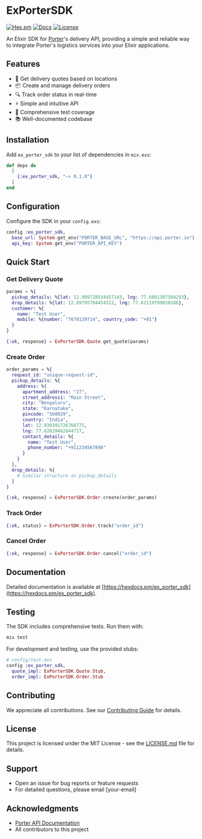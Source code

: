 # ExPorterSDK

[![Hex.pm](https://img.shields.io/hexpm/v/ex_porter_sdk.svg)](https://hex.pm/packages/ex_porter_sdk)
[![Docs](https://img.shields.io/badge/hex-docs-green.svg)](https://hexdocs.pm/ex_porter_sdk)
[![License](https://img.shields.io/badge/license-MIT-blue.svg)](LICENSE.md)

An Elixir SDK for [Porter](https://porter.in)'s delivery API, providing a simple and reliable way to integrate Porter's logistics services into your Elixir applications.

## Features

- 🚚 Get delivery quotes based on locations
- 📦 Create and manage delivery orders
- 🔍 Track order status in real-time
- ⚡ Simple and intuitive API
- 🧪 Comprehensive test coverage
- 📚 Well-documented codebase

## Installation

Add `ex_porter_sdk` to your list of dependencies in `mix.exs`:

```elixir
def deps do
  [
    {:ex_porter_sdk, "~> 0.1.0"}
  ]
end
```

## Configuration

Configure the SDK in your `config.exs`:

```elixir
config :ex_porter_sdk,
  base_url: System.get_env("PORTER_BASE_URL", "https://api.porter.in"),
  api_key: System.get_env("PORTER_API_KEY")
```

## Quick Start

### Get Delivery Quote

```elixir
params = %{
  pickup_details: %{lat: 12.909728534457143, lng: 77.6001397394293},
  drop_details: %{lat: 12.89795704454522, lng: 77.62119799020186},
  customer: %{
    name: "Test User",
    mobile: %{number: "7678139714", country_code: "+91"}
  }
}

{:ok, response} = ExPorterSDK.Quote.get_quote(params)
```

### Create Order

```elixir
order_params = %{
  request_id: "unique-request-id",
  pickup_details: %{
    address: %{
      apartment_address: "27",
      street_address1: "Main Street",
      city: "Bengaluru",
      state: "Karnataka",
      pincode: "560029",
      country: "India",
      lat: 12.939391726766775,
      lng: 77.62629462844717,
      contact_details: %{
        name: "Test User",
        phone_number: "+911234567890"
      }
    }
  },
  drop_details: %{
    # Similar structure as pickup_details
  }
}

{:ok, response} = ExPorterSDK.Order.create(order_params)
```

### Track Order

```elixir
{:ok, status} = ExPorterSDK.Order.track("order_id")
```

### Cancel Order

```elixir
{:ok, response} = ExPorterSDK.Order.cancel("order_id")
```

## Documentation

Detailed documentation is available at [https://hexdocs.pm/ex_porter_sdk](https://hexdocs.pm/ex_porter_sdk).

## Testing

The SDK includes comprehensive tests. Run them with:

```bash
mix test
```

For development and testing, use the provided stubs:

```elixir
# config/test.exs
config :ex_porter_sdk,
  quote_impl: ExPorterSDK.Quote.Stub,
  order_impl: ExPorterSDK.Order.Stub
```

## Contributing

We appreciate all contributions. See our [Contributing Guide](CONTRIBUTING.md) for details.

## License

This project is licensed under the MIT License - see the [LICENSE.md](LICENSE.md) file for details.

## Support

- Open an issue for bug reports or feature requests
- For detailed questions, please email [your-email]

## Acknowledgments

- [Porter API Documentation](https://porter.in/api-docs)
- All contributors to this project
